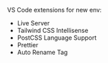 VS Code extensions for new env:
- Live Server
- Tailwind CSS Intellisense
- PostCSS Language Support
- Prettier
- Auto Rename Tag
